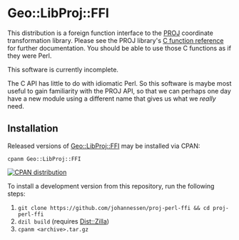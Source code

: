Geo::LibProj::FFI
=================

This distribution is a foreign function interface to the [PROJ][]
coordinate transformation library. Please see the PROJ library's
[C function reference][] for further documentation. You should be
able to use those C functions as if they were Perl.

This software is currently incomplete.

The C API has little to do with idiomatic Perl. So this
software is maybe most useful to gain familiarity with the
PROJ API, so that we can perhaps one day have a new module
using a different name that gives us what we *really* need.

[PROJ]: https://proj.org/
[C function reference]: https://proj.org/development/reference/functions.html


Installation
------------

Released versions of [Geo::LibProj::FFI][] may be installed via CPAN:

	cpanm Geo::LibProj::FFI

[![CPAN distribution](https://badge.fury.io/pl/Geo-LibProj-FFI.svg)](https://badge.fury.io/pl/Geo-LibProj-FFI)

To install a development version from this repository, run the following steps:

 1. `git clone https://github.com/johannessen/proj-perl-ffi && cd proj-perl-ffi`
 1. `dzil build` (requires [Dist::Zilla][])
 1. `cpanm <archive>.tar.gz`

[Geo::LibProj::FFI]: https://metacpan.org/release/Geo-LibProj-FFI
[Dist::Zilla]: https://metacpan.org/release/Dist-Zilla
